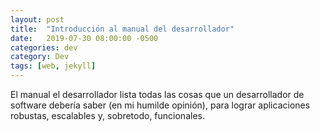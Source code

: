 ```yaml
---
layout: post
title:  "Introducción al manual del desarrollador"
date:   2019-07-30 08:00:00 -0500
categories: dev
category: Dev
tags: [web, jekyll]
---
```


El manual el desarrollador lista todas las cosas que un desarrollador de software debería saber (en mi humilde opinión), para lograr aplicaciones robustas, escalables y, sobretodo, funcionales.